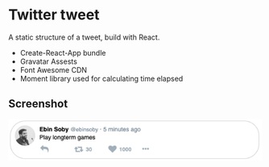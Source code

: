 # Twitter tweet

A static structure of a tweet, build with React.

*   Create-React-App bundle
*   Gravatar Assests
*   Font Awesome CDN
*   Moment library used for calculating time elapsed  

## Screenshot

![StartupScreen](/Screenshots/Tweet.png?raw=true "Tweet")